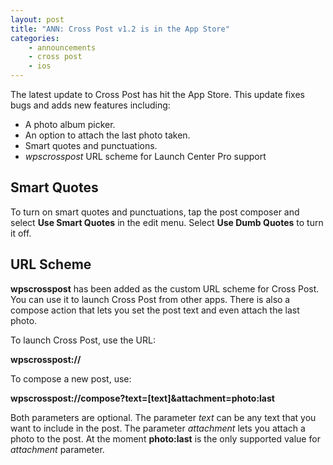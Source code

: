 ```yaml
---
layout: post
title: "ANN: Cross Post v1.2 is in the App Store"
categories:
    - announcements
    - cross post
    - ios
---
```

The latest update to Cross Post has hit the App Store. This update fixes bugs and adds new features including:

- A photo album picker.
- An option to attach the last photo taken.
- Smart quotes and punctuations.
- *wpscrosspost* URL scheme for Launch Center Pro support

## Smart Quotes

To turn on smart quotes and punctuations, tap the post composer and select **Use Smart Quotes** in the edit menu. Select **Use Dumb Quotes** to turn it off.

## URL Scheme

**wpscrosspost** has been added as the custom URL scheme for Cross Post. You can use it to launch Cross Post from other apps. There is also a compose action that lets you set the post text and even attach the last photo.

To launch Cross Post, use the URL:

  **wpscrosspost://**

To compose a new post, use:

  **wpscrosspost://compose?text=[text]&attachment=photo:last**

Both parameters are optional. The parameter *text* can be any text that you want to include in the post. The parameter *attachment* lets you attach a photo to the post. At the moment **photo:last** is the only supported value for *attachment* parameter.
